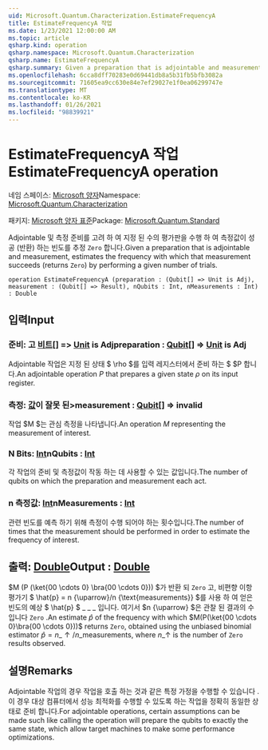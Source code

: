 ```yaml
---
uid: Microsoft.Quantum.Characterization.EstimateFrequencyA
title: EstimateFrequencyA 작업
ms.date: 1/23/2021 12:00:00 AM
ms.topic: article
qsharp.kind: operation
qsharp.namespace: Microsoft.Quantum.Characterization
qsharp.name: EstimateFrequencyA
qsharp.summary: Given a preparation that is adjointable and measurement, estimates the frequency with which that measurement succeeds (returns `Zero`) by performing a given number of trials.
ms.openlocfilehash: 6cca8dff70283e0d69441db8a5b31fb5bfb3082a
ms.sourcegitcommit: 71605ea9cc630e84e7ef29027e1f0ea06299747e
ms.translationtype: MT
ms.contentlocale: ko-KR
ms.lasthandoff: 01/26/2021
ms.locfileid: "98839921"
---
```

# <a name="estimatefrequencya-operation"></a><span data-ttu-id="c84b4-102">EstimateFrequencyA 작업</span><span class="sxs-lookup"><span data-stu-id="c84b4-102">EstimateFrequencyA operation</span></span>

<span data-ttu-id="c84b4-103">네임 스페이스: [Microsoft 양자](xref:Microsoft.Quantum.Characterization)</span><span class="sxs-lookup"><span data-stu-id="c84b4-103">Namespace: [Microsoft.Quantum.Characterization](xref:Microsoft.Quantum.Characterization)</span></span>

<span data-ttu-id="c84b4-104">패키지: [Microsoft 양자 표준](https://nuget.org/packages/Microsoft.Quantum.Standard)</span><span class="sxs-lookup"><span data-stu-id="c84b4-104">Package: [Microsoft.Quantum.Standard](https://nuget.org/packages/Microsoft.Quantum.Standard)</span></span>


<span data-ttu-id="c84b4-105">Adjointable 및 측정 준비를 고려 하 여 지정 된 수의 평가판을 수행 하 여 측정값이 성공 (반환) 하는 빈도를 추정 `Zero` 합니다.</span><span class="sxs-lookup"><span data-stu-id="c84b4-105">Given a preparation that is adjointable and measurement, estimates the frequency with which that measurement succeeds (returns `Zero`) by performing a given number of trials.</span></span>

```qsharp
operation EstimateFrequencyA (preparation : (Qubit[] => Unit is Adj), measurement : (Qubit[] => Result), nQubits : Int, nMeasurements : Int) : Double
```


## <a name="input"></a><span data-ttu-id="c84b4-106">입력</span><span class="sxs-lookup"><span data-stu-id="c84b4-106">Input</span></span>

### <a name="preparation--qubit--unit--is-adj"></a><span data-ttu-id="c84b4-107">준비: 고 [비트](xref:microsoft.quantum.lang-ref.qubit)[] => [Unit](xref:microsoft.quantum.lang-ref.unit)  is Adj</span><span class="sxs-lookup"><span data-stu-id="c84b4-107">preparation : [Qubit](xref:microsoft.quantum.lang-ref.qubit)[] => [Unit](xref:microsoft.quantum.lang-ref.unit)  is Adj</span></span>

<span data-ttu-id="c84b4-108">Adjointable 작업은 지정 된 상태 $ \rho $를 입력 레지스터에서 준비 하는 $ $P 합니다.</span><span class="sxs-lookup"><span data-stu-id="c84b4-108">An adjointable operation $P$ that prepares a given state $\rho$ on its input register.</span></span>


### <a name="measurement--qubit--__invalidresult__"></a><span data-ttu-id="c84b4-109">측정: [값](xref:microsoft.quantum.lang-ref.qubit)이 __잘못 <Result> 된__></span><span class="sxs-lookup"><span data-stu-id="c84b4-109">measurement : [Qubit](xref:microsoft.quantum.lang-ref.qubit)[] => __invalid<Result>__</span></span> 

<span data-ttu-id="c84b4-110">작업 $M $는 관심 측정을 나타냅니다.</span><span class="sxs-lookup"><span data-stu-id="c84b4-110">An operation $M$ representing the measurement of interest.</span></span>


### <a name="nqubits--int"></a><span data-ttu-id="c84b4-111">N Bits: [Int](xref:microsoft.quantum.lang-ref.int)</span><span class="sxs-lookup"><span data-stu-id="c84b4-111">nQubits : [Int](xref:microsoft.quantum.lang-ref.int)</span></span>

<span data-ttu-id="c84b4-112">각 작업의 준비 및 측정값이 작동 하는 데 사용할 수 있는 값입니다.</span><span class="sxs-lookup"><span data-stu-id="c84b4-112">The number of qubits on which the preparation and measurement each act.</span></span>


### <a name="nmeasurements--int"></a><span data-ttu-id="c84b4-113">n 측정값: [Int](xref:microsoft.quantum.lang-ref.int)</span><span class="sxs-lookup"><span data-stu-id="c84b4-113">nMeasurements : [Int](xref:microsoft.quantum.lang-ref.int)</span></span>

<span data-ttu-id="c84b4-114">관련 빈도를 예측 하기 위해 측정이 수행 되어야 하는 횟수입니다.</span><span class="sxs-lookup"><span data-stu-id="c84b4-114">The number of times that the measurement should be performed in order to estimate the frequency of interest.</span></span>



## <a name="output--double"></a><span data-ttu-id="c84b4-115">출력: [Double](xref:microsoft.quantum.lang-ref.double)</span><span class="sxs-lookup"><span data-stu-id="c84b4-115">Output : [Double](xref:microsoft.quantum.lang-ref.double)</span></span>

<span data-ttu-id="c84b4-116">$M (P (\ket{00 \cdots 0} \bra{00 \cdots 0})) $가 반환 되 `Zero` 고, 비편향 이항 평가기 $ \hat{p} = n {\uparrow}/n {\text{measurements}} $를 사용 하 여 얻은 빈도의 예상 $ \hat{p} $ \_ \_ \_ 입니다. 여기서 $n {\uparrow} $은 관찰 된 결과의 수입니다 `Zero` .</span><span class="sxs-lookup"><span data-stu-id="c84b4-116">An estimate $\hat{p}$ of the frequency with which $M(P(\ket{00 \cdots 0}\bra{00 \cdots 0}))$ returns `Zero`, obtained using the unbiased binomial estimator $\hat{p} = n\_{\uparrow} / n\_{\text{measurements}}$, where $n\_{\uparrow}$ is the number of `Zero` results observed.</span></span>

## <a name="remarks"></a><span data-ttu-id="c84b4-117">설명</span><span class="sxs-lookup"><span data-stu-id="c84b4-117">Remarks</span></span>

<span data-ttu-id="c84b4-118">Adjointable 작업의 경우 작업을 호출 하는 것과 같은 특정 가정을 수행할 수 있습니다 .이 경우 대상 컴퓨터에서 성능 최적화를 수행할 수 있도록 하는 작업을 정확히 동일한 상태로 준비 합니다.</span><span class="sxs-lookup"><span data-stu-id="c84b4-118">For adjointable operations, certain assumptions can be made such like calling the operation will prepare the qubits to exactly the same state, which allow target machines to make some performance optimizations.</span></span>